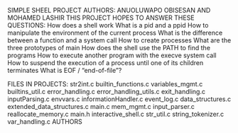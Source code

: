 SIMPLE SHEEL PROJECT 
AUTHORS: ANUOLUWAPO OBISESAN AND MOHAMED LASHIR
THIS PROJECT HOPES TO ANSWER THESE QUESTIONS:
How does a shell work
What is a pid and a ppid
How to manipulate the environment of the current process
What is the difference between a function and a system call
How to create processes
What are the three prototypes of main
How does the shell use the PATH to find the programs
How to execute another program with the execve system call
How to suspend the execution of a process until one of its children terminates
What is EOF / “end-of-file”?


FILES IN PROJECTS: 
str2int.c
builtin_functions.c 
variables_mgmt.c
builtins_util.c
error_handling.c
error_handling_utils.c 
exit_handling.c
inputParsing.c
envvars.c
informationHandler.c
event_log.c 
data_structures.c
extended_data_structures.c
main.c
mem_mgmt.c
input_parser.c
reallocate_memory.c
main.h
interactive_shell.c
str_util.c
string_tokenizer.c
var_handling.c
AUTHORS

